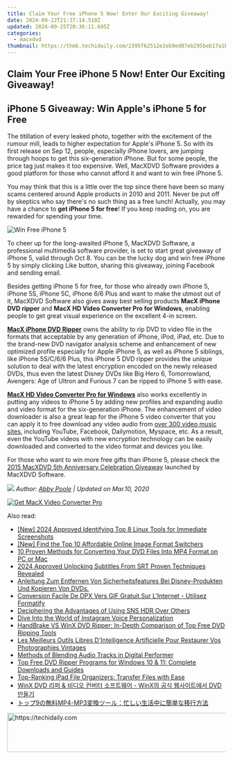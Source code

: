 ```yaml
---
title: Claim Your Free iPhone 5 Now! Enter Our Exciting Giveaway!
date: 2024-09-22T21:37:14.510Z
updated: 2024-09-25T20:36:11.695Z
categories:
  - macxdvd
thumbnail: https://thmb.techidaily.com/2395f62512e2eb9ed87eb295beb17a1b7424b2aaaf05f0c77e0e3c79be6147f6.jpg
---
```


## Claim Your Free iPhone 5 Now! Enter Our Exciting Giveaway!

## iPhone 5 Giveaway: Win Apple's iPhone 5 for Free

The titillation of every leaked photo, together with the excitement of the rumour mill, leads to higher expectation for Apple's iPhone 5\. So with its first release on Sep 12, people, especially iPhone lovers, are jumping through hoops to get this six-generation iPhone. But for some people, the price tag just makes it too expensive. Well, MacXDVD Software provides a good platform for those who cannot afford it and want to win free iPhone 5.

You may think that this is a little over the top since there have been so many scams centered around Apple products in 2010 and 2011\. Never be put off by skeptics who say there's no such thing as a free lunch! Actually, you may have a chance to **get iPhone 5 for free**! If you keep reading on, you are rewarded for spending your time.

![Win Free iPhone 5](https://www.macxdvd.com/mac-dvd-video-converter-how-to/article-image/zxh-iphone5-092601.jpg)

To cheer up for the long-awaited iPhone 5, MacXDVD Software, a professional multimedia software provider, is set to start great giveaway of iPhone 5, valid through Oct 8\. You can be the lucky dog and win free iPhone 5 by simply clicking Like button, sharing this giveaway, joining Facebook and sending email.

Besides getting iPhone 5 for free, for those who already own iPhone 5, iPhone 5S, iPhone 5C, iPhone 6/6 Plus and want to make the utmost out of it, MacXDVD Software also gives away best selling products **MacX iPhone DVD ripper** and **MacX HD Video Converter Pro for Windows**, enabling people to get great visual experience on the excellent 4-in screen.

[**MacX iPhone DVD Ripper**](https://tools.techidaily.com/macxdvd/products/) owns the ability to rip DVD to video file in the formats that acceptable by any generation of iPhone, iPod, iPad, etc. Due to the brand-new DVD navigator analysis scheme and enhancement of new optimized profile especially for Apple iPhone 5, as well as iPhone 5 siblings, like iPhone 5S/C/6/6 Plus, this iPhone 5 DVD ripper provides the unique solution to deal with the latest encryption encoded on the newly released DVDs, thus even the latest Disney DVDs like Big Hero 6, Tomorrowland, Avengers: Age of Ultron and Furious 7 can be ripped to iPhone 5 with ease.

[**MacX HD Video Converter Pro for Windows**](https://tools.techidaily.com/macxdvd/products/) also works excellently in putting any videos to iPhone 5 by adding new profiles and expanding audio and video format for the six-generation iPhone. The enhancement of video downloader is also a great leap for the iPhone 5 video converter that you can apply it to free download any video audio from [over 300 video music sites](https://tools.techidaily.com/macxdvd/products/), including YouTube, Facebook, Dailymotion, Myspace, etc. As a result, even the YouTube videos with new encryption technology can be easily downloaded and converted to the video format and devices you like.

For those who want to win more free gifts than iPhone 5, please check the [2015 MacXDVD 5th Anniversary Celebration Giveaway](https://tools.techidaily.com/macxdvd/products/) launched by MacXDVD Software. 

_![](https://www.macxdvd.com/mac-dvd-video-converter-how-to/../image-style/article-seo/icon1.png) Author: [Abby Poole](https://www.linkedin.com/in/abby-poole-6822b0104/) | Updated on Mar.10, 2020_

[![Get MacX Video Converter Pro](https://www.macxdvd.com/mac-dvd-video-converter-how-to/../adv/mvcp-banner-r.jpg)](https://tools.techidaily.com/macxdvd/products/)

<ins class="adsbygoogle"
     style="display:block"
     data-ad-format="autorelaxed"
     data-ad-client="ca-pub-7571918770474297"
     data-ad-slot="1223367746"></ins>

<ins class="adsbygoogle"
     style="display:block"
     data-ad-client="ca-pub-7571918770474297"
     data-ad-slot="8358498916"
     data-ad-format="auto"
     data-full-width-responsive="true"></ins>

<span class="atpl-alsoreadstyle">Also read:</span>
<div><ul>
<li><a href="https://screen-activity-recording.techidaily.com/new-2024-approved-identifying-top-8-linux-tools-for-immediate-screenshots/"><u>[New] 2024 Approved Identifying Top 8 Linux Tools for Immediate Screenshots</u></a></li>
<li><a href="https://some-techniques.techidaily.com/new-find-the-top-10-affordable-online-image-format-switchers/"><u>[New] Find the Top 10 Affordable Online Image Format Switchers</u></a></li>
<li><a href="https://discover-amazing.techidaily.com/10-proven-methods-for-converting-your-dvd-files-into-mp4-format-on-pc-or-mac/"><u>10 Proven Methods for Converting Your DVD Files Into MP4 Format on PC or Mac</u></a></li>
<li><a href="https://some-skills.techidaily.com/2024-approved-unlocking-subtitles-from-srt-proven-techniques-revealed/"><u>2024 Approved Unlocking Subtitles From SRT Proven Techniques Revealed</u></a></li>
<li><a href="https://discover-amazing.techidaily.com/anleitung-zum-entfernen-von-sicherheitsfeatures-bei-disney-produkten-und-kopieren-von-dvds/"><u>Anleitung Zum Entfernen Von Sicherheitsfeatures Bei Disney-Produkten Und Kopieren Von DVDs.</u></a></li>
<li><a href="https://vp-tips.techidaily.com/conversion-facile-de-dpx-vers-gif-gratuit-sur-linternet-utilisez-formatify/"><u>Conversion Facile De DPX Vers GIF Gratuit Sur L'Internet - Utilisez Formatify</u></a></li>
<li><a href="https://article-files.techidaily.com/deciphering-the-advantages-of-using-sns-hdr-over-others/"><u>Deciphering the Advantages of Using SNS HDR Over Others</u></a></li>
<li><a href="https://instagram-videos.techidaily.com/dive-into-the-world-of-instagram-voice-personalization/"><u>Dive Into the World of Instagram Voice Personalization</u></a></li>
<li><a href="https://discover-amazing.techidaily.com/handbrake-vs-winx-dvd-ripper-in-depth-comparison-of-top-free-dvd-ripping-tools/"><u>HandBrake VS WinX DVD Ripper: In-Depth Comparison of Top Free DVD Ripping Tools</u></a></li>
<li><a href="https://discover-amazing.techidaily.com/les-meilleurs-outils-libres-dintelligence-artificielle-pour-restaurer-vos-photographies-vintages/"><u>Les Meilleurs Outils Libres D'Intelligence Artificielle Pour Restaurer Vos Photographies Vintages</u></a></li>
<li><a href="https://extra-hints.techidaily.com/methods-of-blending-audio-tracks-in-digital-performer/"><u>Methods of Blending Audio Tracks in Digital Performer</u></a></li>
<li><a href="https://discover-amazing.techidaily.com/top-free-dvd-ripper-programs-for-windows-10-and-11-complete-downloads-and-guides/"><u>Top Free DVD Ripper Programs for Windows 10 & 11: Complete Downloads and Guides</u></a></li>
<li><a href="https://discover-dash.techidaily.com/top-ranking-ipad-file-organizers-transfer-files-with-ease/"><u>Top-Ranking iPad File Organizers: Transfer Files with Ease</u></a></li>
<li><a href="https://discover-amazing.techidaily.com/winx-dvd-and-winx-dvd/"><u>WinX DVD 리퍼 & 비디오 컨버터 소프트웨어 - WinX의 공식 웹사이트에서 DVD 만들기</u></a></li>
<li><a href="https://discover-amazing.techidaily.com/9mp4-mp3/"><u>トップ9の無料MP4-MP3変換ツール：忙しい生活中に簡単な移行方法</u></a></li>
</ul></div>

<!-- affiliate ads begin -->
<a href="https://appsumo.8odi.net/c/5597632/2123749/7443" target="_top" id="2123749">
  <img src="//a.impactradius-go.com/display-ad/7443-2123749" border="0" alt="https://techidaily.com" width="728" height="90"/>
</a>
<img height="0" width="0" src="https://appsumo.8odi.net/i/5597632/2123749/7443" style="position:absolute;visibility:hidden;" border="0" />
<!-- affiliate ads end -->

